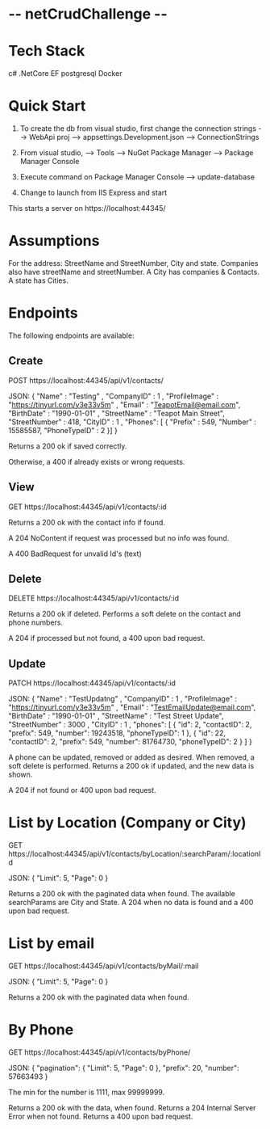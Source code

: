 # --  netCrudChallenge --

# Tech Stack
c# .NetCore
EF
postgresql
Docker

# Quick Start
1) To create the db from visual studio, first change the connection strings
 --> WebApi proj --> appsettings.Development.json --> ConnectionStrings

2) From visual studio, 
 --> Tools --> NuGet Package Manager --> Package Manager Console 

3) Execute command on Package Manager Console 
 --> update-database

4) Change to launch from IIS Express and start

This starts a server on https://localhost:44345/

# Assumptions
For the address: StreetName and StreetNumber, City and state.
Companies also have streetName and streetNumber.
A City has companies & Contacts.
A state has Cities.

# Endpoints
The following endpoints are available: 

## Create
POST https://localhost:44345/api/v1/contacts/

JSON:
{
	"Name" : "Testing" ,
	"CompanyID" : 1 ,
	"ProfileImage" : "https://tinyurl.com/y3e33v5m" ,
	"Email" : "TeapotEmail@email.com",
	"BirthDate" : "1990-01-01" ,
	"StreetName" : "Teapot Main Street",
	"StreetNumber" : 418,
	"CityID" : 1 ,
	"Phones": [
		{
			"Prefix" : 549,
			"Number" : 15585587,
			"PhoneTypeID" : 2
		}]
}

Returns a 200 ok if saved correctly. 

Otherwise, a 400 if already exists or wrong requests.

## View
GET https://localhost:44345/api/v1/contacts/:id

Returns a 200 ok with the contact info if found.

A 204 NoContent if request was processed but no info was found.

A 400 BadRequest for unvalid Id's (text)

## Delete 
DELETE https://localhost:44345/api/v1/contacts/:id

Returns a 200 ok if deleted. Performs a soft delete on the contact and phone numbers. 

A 204 if processed but not found, a 400 upon bad request.

## Update
PATCH https://localhost:44345/api/v1/contacts/:id

JSON: 
{
	"Name" : "TestUpdatng" ,
	"CompanyID" : 1 ,
	"ProfileImage" : "https://tinyurl.com/y3e33v5m" ,
	"Email" : "TestEmailUpdate@email.com",
	"BirthDate" : "1990-01-01" ,
	"StreetName" : "Test Street Update",
	"StreetNumber" : 3000 ,
	"CityID" : 1 ,
	"phones": [
          {
            "id": 2,
            "contactID": 2,
            "prefix": 549,
            "number": 19243518,
            "phoneTypeID": 1
        },
        {
            "id": 22,
            "contactID": 2,
            "prefix": 549,
            "number": 81764730,
            "phoneTypeID": 2
        }
    ]
}

A phone can be updated, removed or added as desired. When removed, a soft delete is performed.
Returns a 200 ok if updated, and the new data is shown.

A 204 if not found or 400 upon bad request.

# List by Location (Company or City)
GET https://localhost:44345/api/v1/contacts/byLocation/:searchParam/:locationId

JSON: 
{
	"Limit": 5,
	"Page": 0
}

Returns a 200 ok with the paginated data when found. The available searchParams are City and State.
A 204 when no data is found and a 400 upon bad request.

# List by email 
GET https://localhost:44345/api/v1/contacts/byMail/:mail

JSON: 
{
	"Limit": 5,
	"Page": 0
}

Returns a 200 ok with the paginated data when found.

# By Phone
GET https://localhost:44345/api/v1/contacts/byPhone/

JSON: 
{
	"pagination": {
		"Limit": 5,
		"Page": 0
	},
	"prefix": 20, 
	"number": 57663493
}

The min for the number is 1111, max 99999999.

Returns a 200 ok with the data, when found. 
Returns a 204 Internal Server Error when not found.
Returns a 400 upon bad request. 
